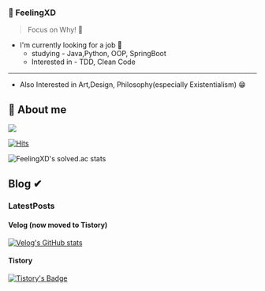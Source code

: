 <!-- profile line--->

### 🐳 FeelingXD

> Focus on Why! 🤔

- I'm currently looking for a job 👀
  - studying - Java,Python, OOP, SpringBoot
  - Interested in - TDD, Clean Code

---

- Also Interested in Art,Design, Philosophy(especially Existentialism) 😁

## 🌱 About me

<a href="https://feelingxd.notion.site/Resume-of-b09dcee5d4ab49f3bbca73e60acad7a2"><img src="https://img.shields.io/badge/notion-ffffff?style=for-the-badge&logo=notion&logoColor=black"/></a>

[![Hits](https://hits.seeyoufarm.com/api/count/incr/badge.svg?url=https%3A%2F%2Fgithub.com%2FFeelingXD&count_bg=%2379C83D&title_bg=%23555555&icon=&icon_color=%23E7E7E7&title=hits&edge_flat=false)](https://hits.seeyoufarm.com)

![FeelingXD's solved.ac stats](https://github-readme-solvedac.hyp3rflow.vercel.app/api/?handle=wlals425315)


## Blog ✔

### LatestPosts

#### Velog (now moved to Tistory)

[![Velog's GitHub stats](https://velog-readme-stats.vercel.app/api/list?name=wlals425315)](https://velog.io/@wlals425315)

#### Tistory

[![Tistory's Badge](https://github-readme-tistory-card.vercel.app/api/badge?name=FeelingXD)](https://feelingxd.tistory.com/)

<!-- [![Tistory'S stats](https://github-readme-tistory-card.vercel.app/api?name=feelingxd)](https://feelingxd.tistory.com) -->

<!--
 Now I walk between life and death every day
 I'm at the age to prepare for after my death
 life is not a marathon, its an endless relay.
 -🙃-
-->
